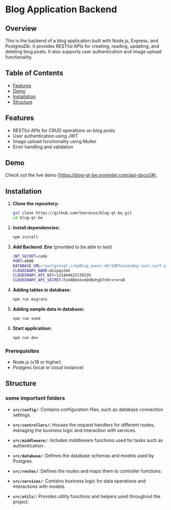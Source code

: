 # Blog Application Backend

## Overview

This is the backend of a blog application built with Node.js, Express, and PostgresDb. It provides RESTful APIs for creating, reading, updating, and deleting blog posts. It also supports user authentication and image upload functionality.

## Table of Contents

- [Features](#features)
- [Demo](#demo)
- [Installation](#installation)
- [Structure](#Structure)



## Features

- RESTful APIs for CRUD operations on blog posts
- User authentication using JWT
- Image upload functionality using Multer
- Error handling and validation

## Demo

Check out the live demo [https://blog-qt-be.onrender.com/api-docs](#).

## Installation
1. **Clone the repository:**

   ```bash
   git clone https://github.com/teerenzo/blog-qt-be.git
   cd blog-qt-be

2. **Install dependencies:**

   ```bash
   npm install
3. **Add Backend .Env** (provided to be able to test)

   ```bash
   JWT_SECRET=code
   PORT=4000
   DATABASE_URL="postgresql://myBlog_owner:4Xr1QRYwieaz@ep-cool-surf-a50w7c16.us-east-2.aws.neon.tech/myBlog?sslmode=require"
   CLOUDINARY_NAME=dnipqs2mh
   CLOUDINARY_API_KEY=121464622239229
   CLOUDINARY_API_SECRET=TxX4BUeXzeQVBohgb7n9rxrnro8  

4. **Adding tables in database:**

   ```bash
   npm run migrate  

4. **Adding sample data in database:**

   ```bash
   npm run seed

4. **Start applicatiion:**

   ```bash
   npm run dev  


### Prerequisites

- Node.js (v18 or higher)
- Postgres (local or cloud instance)


## Structure 
### some important folders
- **`src/config/`**: Contains configuration files, such as database connection settings.

- **`src/controllers/`**: Houses the request handlers for different routes, managing the business logic and interaction with services.

- **`src/middleware/`**: Includes middleware functions used for tasks such as authentication .

- **`src/database/`**: Defines the database schemas and models used by Postgres.

- **`src/routes/`**: Defines the routes and maps them to controller functions.

- **`src/services/`**: Contains business logic for data operations and interactions with models.

- **`src/utils/`**: Provides utility functions and helpers used throughout the project.

